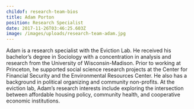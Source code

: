 ```yaml
---
childof: research-team-bios
title: Adam Porton
position: Research Specialist
date: 2017-11-26T03:46:25.603Z
image: /images/uploads/research-team-adam.jpg
---
```

Adam is a research specialist with the Eviction Lab. He received his bachelor’s degree in Sociology with a concentration in analysis and research from the University of Wisconsin-Madison. Prior to working at Princeton, he supported social science research projects at the Center for Financial Security and the Environmental Resources Center. He also has a background in political organizing and community non-profits. At the eviction lab, Adam’s research interests include exploring the intersection between affordable housing policy, community health, and cooperative economic institutions.
